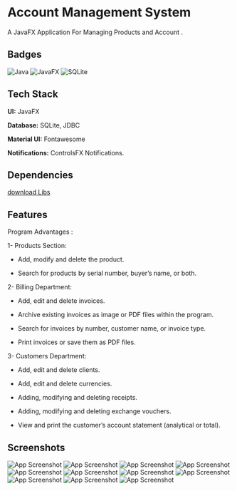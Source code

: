 # Account Management System
A JavaFX Application For Managing Products and Account .

## Badges

![Java](https://img.shields.io/badge/java-%23ED8B00.svg?style=for-the-badge&logo=openjdk&logoColor=white)
![JavaFX](https://img.shields.io/badge/javafx-%23FF0000.svg?style=for-the-badge&logo=javafx&logoColor=white)
![SQLite](https://img.shields.io/badge/sqlite-%2307405e.svg?style=for-the-badge&logo=sqlite&logoColor=white)

## Tech Stack

**UI:** JavaFX

**Database:** SQLite, JDBC

**Material UI:** Fontawesome

**Notifications:** ControlsFX Notifications.

## Dependencies

[download Libs](https://drive.google.com/file/d/1BJYxfWCmf4ut4DkJTU5tFK3ivI2RFwS-/view?usp=drive_link)

## Features

Program Advantages :

1- Products Section:

- Add, modify and delete the product.

- Search for products by serial number, buyer’s name, or both.

2- Billing Department:

- Add, edit and delete invoices.

- Archive existing invoices as image or PDF files within the program.

- Search for invoices by number, customer name, or invoice type.

- Print invoices or save them as PDF files.

3- Customers Department:

- Add, edit and delete clients.

- Add, edit and delete currencies.

- Adding, modifying and deleting receipts.

- Adding, modifying and deleting exchange vouchers.

- View and print the customer’s account statement (analytical or total).

## Screenshots

![App Screenshot](/imgs/1.png)
![App Screenshot](/imgs/2.png)
![App Screenshot](/imgs/3.png)
![App Screenshot](/imgs/4.png)
![App Screenshot](/imgs/5.png)
![App Screenshot](/imgs/6.png)
![App Screenshot](/imgs/7.png)
![App Screenshot](/imgs/8.png)
![App Screenshot](/imgs/9.png)
![App Screenshot](/imgs/10.png)
![App Screenshot](/imgs/11.png)